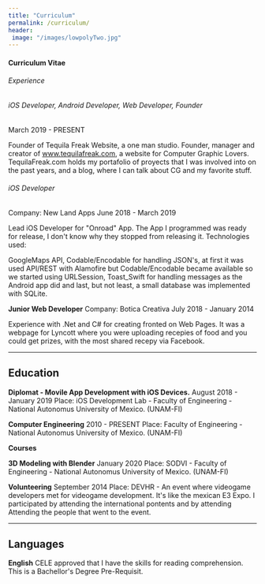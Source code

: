 ```yaml
---
title: "Curriculum"
permalink: /curriculum/
header: 
 image: "/images/lowpolyTwo.jpg"
---
```



#### Curriculum Vitae


###### Experience

###### iOS Developer, Android Developer, Web Developer, Founder

March 2019 - PRESENT

Founder of Tequila Freak Website, a one man studio. Founder, manager and creator of www.tequilafreak.com, a website for Computer Graphic Lovers. TequilaFreak.com holds 
my portafolio of proyects that I was involved into on the past years, and a blog, where I can talk about CG and my favorite stuff.
 
###### iOS Developer

Company: New Land Apps
June 2018 - March 2019

Lead iOS Developer for "Onroad" App.
The App I programmed was ready for release, I don't know why they stopped from releasing it.
Technologies used:

GoogleMaps API, Codable/Encodable for handling JSON's, at first it was used API/REST with Alamofire but Codable/Encodable became available so we started using URLSession, Toast_Swift for handling messages as the Android app did and last, but not least, a small database was implemented with SQLite.


**Junior Web Developer**
Company: Botica Creativa
July 2018 - January 2014

Experience with .Net and C# for creating fronted on Web Pages. It was a webpage for Lyncott where you were uploading recepies of food and you could get prizes, with the most shared recepy via Facebook.

---
Education
---

**Diplomat - Movile App Development with iOS Devices.**
August 2018 - January 2019
Place: iOS Development Lab - Faculty of Engineering - National Autonomus University of Mexico. (UNAM-FI)

**Computer Engineering**
2010 - PRESENT
Place: Faculty of Engineering - National Autonomus University of Mexico. (UNAM-FI)

**Courses**

**3D Modeling with Blender**
January 2020
Place: SODVI - Faculty of Engineering - National Autonomus University of Mexico. (UNAM-FI)


**Volunteering**
September 2014
Place: DEVHR - An event where videogame developers met for videogame development. It's like the mexican E3 Expo. I participated by attending the international pontents and by attending 
Attending the people that went to the event. 

---
Languages
---

**English**
CELE approved that I have the skills for reading comprehension. This is a Bachellor's Degree Pre-Requisit.
